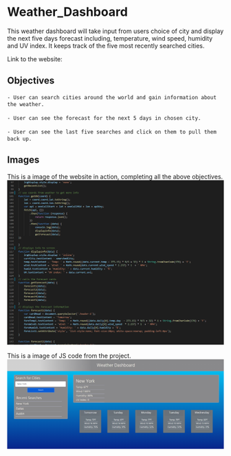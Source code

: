 # Weather_Dashboard
This weather dashboard will take input from users choice of city and display the next five days forecast including, temperature, wind speed, humidity and UV index. It keeps track of the five most recently searched cities. 

Link to the website: 

## Objectives
```
- User can search cities around the world and gain information about the weather.

- User can see the forecast for the next 5 days in chosen city.

- User can see the last five searches and click on them to pull them back up.

```

## Images
This is a image of the website in action, completing all the above objectives.
![](/assets/images/website_ss.png)

This is a image of JS code from the project.
![](/assets/images/code_snippet.png)
